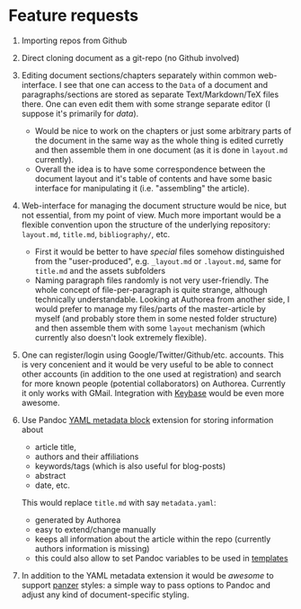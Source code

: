 # Feature requests

1. Importing repos from Github

1. Direct cloning document as a git-repo (no Github involved)

1. Editing document sections/chapters separately within common web-interface. I see that one can access to the `Data` of a document and paragraphs/sections are stored as separate Text/Markdown/TeX files there. One can even edit them with some strange separate editor (I suppose it's primarily for _data_).
    + Would be nice to work on the chapters or just some arbitrary parts of the document in the same way as the whole thing is edited curretly and then assemble them in one document (as it is done in `layout.md` currently).
    + Overall the idea is to have some correspondence between the document layout and it's table of contents and have some basic interface for manipulating it (i.e. "assembling" the article).

1. Web-interface for managing the document structure would be nice, but not essential, from my point of view. Much more important would be a flexible convention upon the structure of the underlying repository: `layout.md`, `title.md`, `bibliography/`, etc.
    + First it would be better to have _special_ files somehow distinguished from the "user-produced", e.g. `_layout.md` or `.layout.md`, same for `title.md` and the assets subfolders
    + Naming paragraph files randomly is not very user-friendly. The whole concept of file-per-paragraph is quite strange, although technically understandable. Looking at Authorea from another side, I would prefer to manage my files/parts of the master-article by myself (and probably store them in some nested folder structure) and then assemble them with some `layout` mechanism (which currently also doesn't look extremely flexible).

1. One can register/login using Google/Twitter/Github/etc. accounts. This is very concenient and it would be very useful to be able to connect other accounts (in addition to the one used at registration) and search for more known people (potential collaborators) on Authorea. Currently it only works with GMail. Integration with [Keybase](https://keybase.io) would be even more awesome.

1. Use Pandoc [YAML metadata block](http://pandoc.org/MANUAL.html#extension-yaml_metadata_block) extension for storing information about
    + article title,
    + authors and their affiliations
    + keywords/tags (which is also useful for blog-posts)
    + abstract
    + date, etc.  

    This would replace `title.md` with say `metadata.yaml`:
    + generated by Authorea
    + easy to extend/change manually
    + keeps all information about the article within the repo (currently authors information is missing)
    + this could also allow to set Pandoc variables to be used in [templates](http://pandoc.org/MANUAL.html#templates)

1. In addition to the YAML metadata extension it would be _awesome_ to support [panzer](https://github.com/msprev/panzer#panzer) styles: a simple way to pass options to Pandoc and adjust any kind of document-specific styling.
